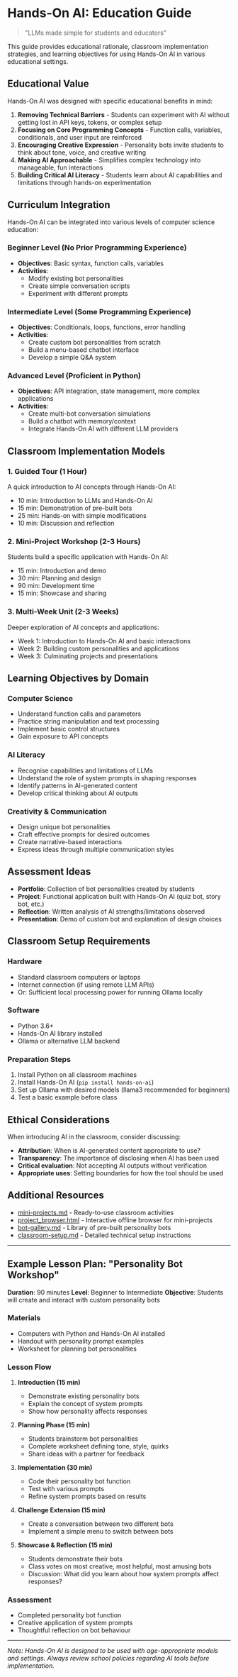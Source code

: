 # Hands-On AI: Education Guide

> "LLMs made simple for students and educators"

This guide provides educational rationale, classroom implementation strategies, and learning objectives for using Hands-On AI in various educational settings.

## Educational Value

Hands-On AI was designed with specific educational benefits in mind:

1. **Removing Technical Barriers** - Students can experiment with AI without getting lost in API keys, tokens, or complex setup
2. **Focusing on Core Programming Concepts** - Function calls, variables, conditionals, and user input are reinforced
3. **Encouraging Creative Expression** - Personality bots invite students to think about tone, voice, and creative writing
4. **Making AI Approachable** - Simplifies complex technology into manageable, fun interactions
5. **Building Critical AI Literacy** - Students learn about AI capabilities and limitations through hands-on experimentation

## Curriculum Integration

Hands-On AI can be integrated into various levels of computer science education:

### Beginner Level (No Prior Programming Experience)
- **Objectives**: Basic syntax, function calls, variables
- **Activities**: 
  - Modify existing bot personalities
  - Create simple conversation scripts
  - Experiment with different prompts

### Intermediate Level (Some Programming Experience)
- **Objectives**: Conditionals, loops, functions, error handling
- **Activities**: 
  - Create custom bot personalities from scratch
  - Build a menu-based chatbot interface
  - Develop a simple Q&A system

### Advanced Level (Proficient in Python)
- **Objectives**: API integration, state management, more complex applications
- **Activities**: 
  - Create multi-bot conversation simulations
  - Build a chatbot with memory/context
  - Integrate Hands-On AI with different LLM providers

## Classroom Implementation Models

### 1. Guided Tour (1 Hour)
A quick introduction to AI concepts through Hands-On AI:
- 10 min: Introduction to LLMs and Hands-On AI
- 15 min: Demonstration of pre-built bots
- 25 min: Hands-on with simple modifications
- 10 min: Discussion and reflection

### 2. Mini-Project Workshop (2-3 Hours)
Students build a specific application with Hands-On AI:
- 15 min: Introduction and demo
- 30 min: Planning and design
- 90 min: Development time
- 15 min: Showcase and sharing

### 3. Multi-Week Unit (2-3 Weeks)
Deeper exploration of AI concepts and applications:
- Week 1: Introduction to Hands-On AI and basic interactions
- Week 2: Building custom personalities and applications
- Week 3: Culminating projects and presentations

## Learning Objectives by Domain

### Computer Science
- Understand function calls and parameters
- Practice string manipulation and text processing
- Implement basic control structures
- Gain exposure to API concepts

### AI Literacy
- Recognise capabilities and limitations of LLMs
- Understand the role of system prompts in shaping responses
- Identify patterns in AI-generated content
- Develop critical thinking about AI outputs

### Creativity & Communication
- Design unique bot personalities
- Craft effective prompts for desired outcomes
- Create narrative-based interactions
- Express ideas through multiple communication styles

## Assessment Ideas

- **Portfolio**: Collection of bot personalities created by students
- **Project**: Functional application built with Hands-On AI (quiz bot, story bot, etc.)
- **Reflection**: Written analysis of AI strengths/limitations observed
- **Presentation**: Demo of custom bot and explanation of design choices

## Classroom Setup Requirements

### Hardware
- Standard classroom computers or laptops
- Internet connection (if using remote LLM APIs)
- Or: Sufficient local processing power for running Ollama locally

### Software
- Python 3.6+
- Hands-On AI library installed
- Ollama or alternative LLM backend

### Preparation Steps
1. Install Python on all classroom machines
2. Install Hands-On AI (`pip install hands-on-ai`)
3. Set up Ollama with desired models (llama3 recommended for beginners)
4. Test a basic example before class

## Ethical Considerations

When introducing AI in the classroom, consider discussing:

- **Attribution**: When is AI-generated content appropriate to use?
- **Transparency**: The importance of disclosing when AI has been used
- **Critical evaluation**: Not accepting AI outputs without verification
- **Appropriate uses**: Setting boundaries for how the tool should be used

## Additional Resources

- [mini-projects.md](projects/index.md) - Ready-to-use classroom activities
- [project_browser.html](project_browser.html) - Interactive offline browser for mini-projects
- [bot-gallery.md](bot-gallery.md) - Library of pre-built personality bots
- [classroom-setup.md](classroom-setup.md) - Detailed technical setup instructions

---

## Example Lesson Plan: "Personality Bot Workshop"

**Duration**: 90 minutes
**Level**: Beginner to Intermediate
**Objective**: Students will create and interact with custom personality bots

### Materials
- Computers with Python and Hands-On AI installed
- Handout with personality prompt examples
- Worksheet for planning bot personalities

### Lesson Flow

1. **Introduction (15 min)**
   - Demonstrate existing personality bots
   - Explain the concept of system prompts
   - Show how personality affects responses

2. **Planning Phase (15 min)**
   - Students brainstorm bot personalities
   - Complete worksheet defining tone, style, quirks
   - Share ideas with a partner for feedback

3. **Implementation (30 min)**
   - Code their personality bot function
   - Test with various prompts
   - Refine system prompts based on results

4. **Challenge Extension (15 min)**
   - Create a conversation between two different bots
   - Implement a simple menu to switch between bots

5. **Showcase & Reflection (15 min)**
   - Students demonstrate their bots
   - Class votes on most creative, most helpful, most amusing bots
   - Discussion: What did you learn about how system prompts affect responses?

### Assessment
- Completed personality bot function
- Creative application of system prompts
- Thoughtful reflection on bot behaviour

---

*Note: Hands-On AI is designed to be used with age-appropriate models and settings. Always review school policies regarding AI tools before implementation.*